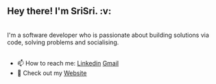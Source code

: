 
<h2> Hey there! I'm SriSri. :v:</h2> 

<br>
I'm a software developer who is passionate about building solutions via code, solving problems and socialising.
 <br><br>
 
- 📫 How to reach me: [Linkedin](https://www.linkedin.com/in/kattukolu-srisri-reddy-30a65a172/) [Gmail](mailto:srisrireddy.k@gmail.com)
- :scroll: Check out my [Website](https://youthful-davinci-9a01c9.netlify.app/)


